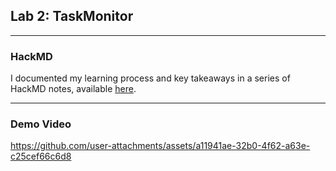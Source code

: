 ## Lab 2: TaskMonitor

---
### HackMD
I documented my learning process and key takeaways in a series of HackMD notes, available [here](https://hackmd.io/@GDIF3DlmRBa7hCk6nQfzkQ/rysjzVsuex).

---
### Demo Video
https://github.com/user-attachments/assets/a11941ae-32b0-4f62-a63e-c25cef66c6d8
